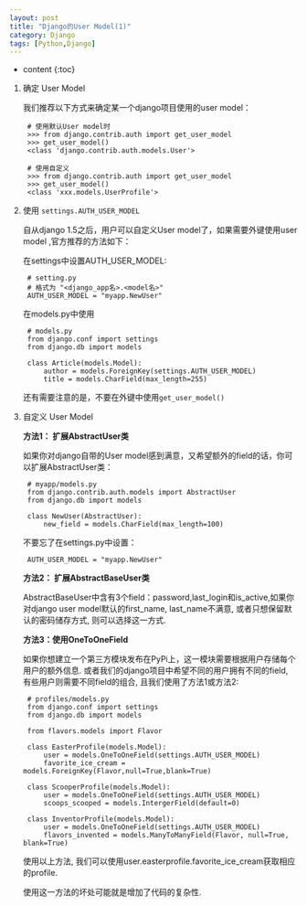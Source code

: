 ```yaml
---
layout: post
title: "Django的User Model(1)"
category: Django
tags: [Python,Django]
---
```

* content
{:toc}



1. 确定 User Model

	我们推荐以下方式来确定某一个django项目使用的user model：

		# 使用默认User model时
		>>> from django.contrib.auth import get_user_model
		>>> get_user_model()
		<class 'django.contrib.auth.models.User'>
		
		# 使用自定义
		>>> from django.contrib.auth import get_user_model
		>>> get_user_model()
		<class 'xxx.models.UserProfile'>


2. 使用 `settings.AUTH_USER_MODEL`

	自从django 1.5之后，用户可以自定义User model了，如果需要外键使用user model ,官方推荐的方法如下：

	在settings中设置AUTH_USER_MODEL:

		# setting.py
		# 格式为 "<django_app名>.<model名>"
		AUTH_USER_MODEL = "myapp.NewUser"

	在models.py中使用

		# models.py
		from django.conf import settings
		from django.db import models
		
		class Article(models.Model):
			author = models.ForeignKey(settings.AUTH_USER_MODEL)
			title = models.CharField(max_length=255)

	还有需要注意的是，不要在外键中使用`get_user_model()`

3. 自定义 User Model

	**方法1： 扩展AbstractUser类**

	如果你对django自带的User model感到满意，又希望额外的field的话，你可以扩展AbstractUser类：

		# myapp/models.py
		from django.contrib.auth.models import AbstractUser
		from django.db import models
		
		class NewUser(AbstractUser):
			new_field = models.CharField(max_length=100)
			
	不要忘了在settings.py中设置：

		AUTH_USER_MODEL = "myapp.NewUser"
	
	**方法2： 扩展AbstractBaseUser类**

	AbstractBaseUser中含有3个field：password,last_login和is_active,如果你对django user model默认的first_name, last_name不满意, 或者只想保留默认的密码储存方式, 则可以选择这一方式.

	**方法3：使用OneToOneField**

	如果你想建立一个第三方模块发布在PyPi上，这一模块需要根据用户存储每个用户的额外信息. 或者我们的django项目中希望不同的用户拥有不同的field, 有些用户则需要不同field的组合, 且我们使用了方法1或方法2:

		# profiles/models.py
		from django.conf import settings
		from django.db import models
		
		from flavors.models import Flavor
		
		class EasterProfile(models.Model):
			user = models.OneToOneField(settings.AUTH_USER_MODEL)
			favorite_ice_cream = models.ForeignKey(Flavor,null=True,blank=True)
		
		class ScooperProfile(models.Model):
			user = models.OneToOneField(settings.AUTH_USER_MODEL)
        	scoops_scooped = models.IntergerField(default=0) 
        
	    class InventorProfile(models.Model):
	        user = models.OneToOneField(settings.AUTH_USER_MODEL)
	        flavors_invented = models.ManyToManyField(Flavor, null=True, blank=True)
		

	使用以上方法, 我们可以使用user.easterprofile.favorite_ice_cream获取相应的profile.

	使用这一方法的坏处可能就是增加了代码的复杂性.

